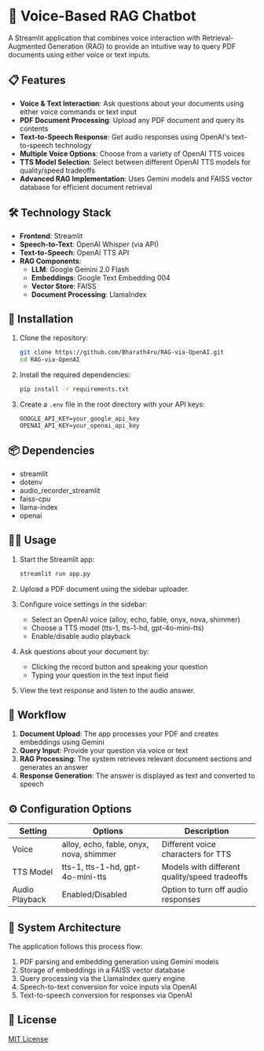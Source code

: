 # 🎤 Voice-Based RAG Chatbot

A Streamlit application that combines voice interaction with Retrieval-Augmented Generation (RAG) to provide an intuitive way to query PDF documents using either voice or text inputs.

## 📋 Features

- **Voice & Text Interaction**: Ask questions about your documents using either voice commands or text input
- **PDF Document Processing**: Upload any PDF document and query its contents
- **Text-to-Speech Response**: Get audio responses using OpenAI's text-to-speech technology
- **Multiple Voice Options**: Choose from a variety of OpenAI TTS voices
- **TTS Model Selection**: Select between different OpenAI TTS models for quality/speed tradeoffs
- **Advanced RAG Implementation**: Uses Gemini models and FAISS vector database for efficient document retrieval

## 🛠️ Technology Stack

- **Frontend**: Streamlit
- **Speech-to-Text**: OpenAI Whisper (via API)
- **Text-to-Speech**: OpenAI TTS API
- **RAG Components**:
  - **LLM**: Google Gemini 2.0 Flash
  - **Embeddings**: Google Text Embedding 004
  - **Vector Store**: FAISS
  - **Document Processing**: LlamaIndex

## 🚀 Installation

1. Clone the repository:
   ```bash
   git clone https://github.com/Bharath4ru/RAG-via-OpenAI.git
   cd RAG-via-OpenAI
   ```

2. Install the required dependencies:
   ```bash
   pip install -r requirements.txt
   ```

3. Create a `.env` file in the root directory with your API keys:
   ```
   GOOGLE_API_KEY=your_google_api_key
   OPENAI_API_KEY=your_openai_api_key
   ```

## 📦 Dependencies

- streamlit
- dotenv
- audio_recorder_streamlit
- faiss-cpu
- llama-index
- openai

## 🏃‍♂️ Usage

1. Start the Streamlit app:
   ```bash
   streamlit run app.py
   ```

2. Upload a PDF document using the sidebar uploader.

3. Configure voice settings in the sidebar:
   - Select an OpenAI voice (alloy, echo, fable, onyx, nova, shimmer)
   - Choose a TTS model (tts-1, tts-1-hd, gpt-4o-mini-tts)
   - Enable/disable audio playback

4. Ask questions about your document by:
   - Clicking the record button and speaking your question
   - Typing your question in the text input field

5. View the text response and listen to the audio answer.

## 🔄 Workflow

1. **Document Upload**: The app processes your PDF and creates embeddings using Gemini
2. **Query Input**: Provide your question via voice or text
3. **RAG Processing**: The system retrieves relevant document sections and generates an answer
4. **Response Generation**: The answer is displayed as text and converted to speech

## ⚙️ Configuration Options

| Setting | Options | Description |
|---------|---------|-------------|
| Voice | alloy, echo, fable, onyx, nova, shimmer | Different voice characters for TTS |
| TTS Model | tts-1, tts-1-hd, gpt-4o-mini-tts | Models with different quality/speed tradeoffs |
| Audio Playback | Enabled/Disabled | Option to turn off audio responses |

## 🧩 System Architecture

The application follows this process flow:
1. PDF parsing and embedding generation using Gemini models
2. Storage of embeddings in a FAISS vector database
3. Query processing via the LlamaIndex query engine
4. Speech-to-text conversion for voice inputs via OpenAI
5. Text-to-speech conversion for responses via OpenAI
## 📄 License

[MIT License](LICENSE)


